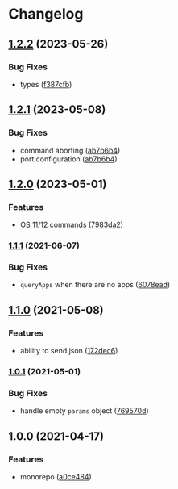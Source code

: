 # Changelog

## [1.2.2](https://github.com/dlenroc/node-roku/compare/ecp-v1.2.1...ecp-v1.2.2) (2023-05-26)


### Bug Fixes

* types ([f387cfb](https://github.com/dlenroc/node-roku/commit/f387cfb87bf2325d734e8f75d1d44d80781424ba))

## [1.2.1](https://github.com/dlenroc/node-roku/compare/ecp-v1.2.0...ecp-v1.2.1) (2023-05-08)


### Bug Fixes

* command aborting ([ab7b6b4](https://github.com/dlenroc/node-roku/commit/ab7b6b4bda32521adce99793bf1f53a220991779))
* port configuration ([ab7b6b4](https://github.com/dlenroc/node-roku/commit/ab7b6b4bda32521adce99793bf1f53a220991779))

## [1.2.0](https://github.com/dlenroc/node-roku/compare/ecp-v1.1.1...ecp-v1.2.0) (2023-05-01)


### Features

* OS 11/12 commands ([7983da2](https://github.com/dlenroc/node-roku/commit/7983da2e950a80d42f5850fd9b6df7a9007cf195))

### [1.1.1](https://www.github.com/dlenroc/node-roku/compare/roku-ecp-v1.1.0...roku-ecp-v1.1.1) (2021-06-07)


### Bug Fixes

* `queryApps` when there are no apps ([6078ead](https://www.github.com/dlenroc/node-roku/commit/6078ead1056b2f9d000e877cc6312d68b32e0017))

## [1.1.0](https://www.github.com/dlenroc/node-roku/compare/roku-ecp-v1.0.1...roku-ecp-v1.1.0) (2021-05-08)


### Features

* ability to send json ([172dec6](https://www.github.com/dlenroc/node-roku/commit/172dec6f2cbaca961b544fc1e87be5cec6afb1f9))

### [1.0.1](https://www.github.com/dlenroc/node-roku/compare/roku-ecp-v1.0.0...roku-ecp-v1.0.1) (2021-05-01)


### Bug Fixes

* handle empty `params` object ([769570d](https://www.github.com/dlenroc/node-roku/commit/769570d4a23a42f068baf23a8ea4dcb7cd250564))

## 1.0.0 (2021-04-17)


### Features

* monorepo ([a0ce484](https://www.github.com/dlenroc/node-roku/commit/a0ce484ee2acdd9e6e183e515940ae8bf218d325))

